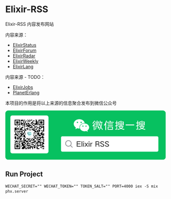 # Elixir-RSS

Elixir-RSS 内容发布网站

内容来源：

* [ElixirStatus](https://elixirstatus.com/)
* [ElixirForum](https://elixirforum.com/)
* [ElixirRadar](https://elixir-radar.com/)
* [ElixirWeekly](https://elixirweekly.net/)
* [ElixirLang](https://elixir-lang.org/blog/)

内容来源 - TODO：

* [ElixirJobs](https://elixirjobs.net/)
* [PlanetErlang](http://www.planeterlang.com/)

本项目的作用是将以上来源的信息聚合发布到微信公众号

![请关注公众号](wechat_qrcode.png)

## Run Project

```shell
WECHAT_SECRET="" WECHAT_TOKEN="" TOKEN_SALT="" PORT=4000 iex -S mix phx.server
```